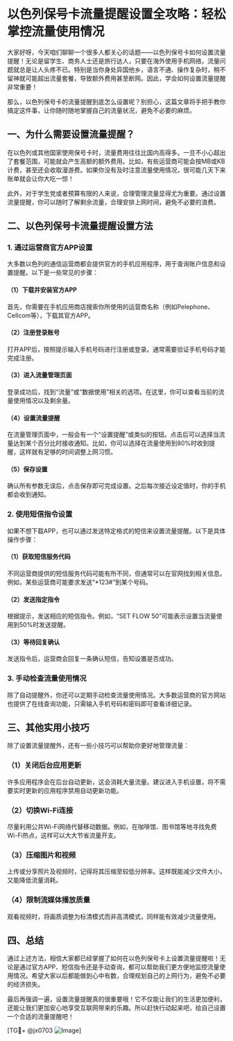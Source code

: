 # 以色列保号卡流量提醒设置全攻略：轻松掌控流量使用情况

大家好呀，今天咱们聊聊一个很多人都关心的话题——以色列保号卡如何设置流量提醒！无论是留学生、商务人士还是旅行达人，只要在海外使用手机网络，流量问题就总是让人头疼不已。特别是当你身处异国他乡，语言不通、操作复杂时，稍不留神就可能超出流量套餐，导致额外费用甚至断网。因此，学会如何设置流量提醒非常重要！

那么，以色列保号卡的流量提醒到底怎么设置呢？别担心，这篇文章将手把手教你搞定这件事，让你随时随地掌握自己的流量状况，避免不必要的麻烦。

## 一、为什么需要设置流量提醒？

在以色列或其他国家使用保号卡时，流量费用往往比国内高得多。一旦不小心超出了套餐范围，可能就会产生高额的额外费用。比如，有些运营商可能会按MB或KB计费，甚至还会收取漫游费。如果你没有及时注意流量使用情况，很可能几天下来账单就会让你大吃一惊！

此外，对于学生党或者预算有限的人来说，合理管理流量显得尤为重要。通过设置流量提醒，你可以随时了解剩余流量，合理安排上网时间，避免不必要的浪费。

## 二、以色列保号卡流量提醒设置方法

### 1. 通过运营商官方APP设置

大多数以色列的通信运营商都会提供官方的手机应用程序，用于查询账户信息和设置提醒。以下是一些常见的步骤：

#### （1）下载并安装官方APP
首先，你需要在手机应用商店搜索你所使用的运营商名称（例如Pelephone、Cellcom等），下载其官方APP。

#### （2）注册登录账号
打开APP后，按照提示输入手机号码进行注册或登录。通常需要验证手机号码才能完成注册。

#### （3）进入流量管理页面
登录成功后，找到“流量”或“数据使用”相关的选项。在这里，你可以查看当前的流量使用情况以及剩余量。

#### （4）设置流量提醒
在流量管理页面中，一般会有一个“设置提醒”或类似的按钮。点击后可以选择当流量达到某个百分比时接收通知。比如，你可以选择在流量使用到80%时收到提醒，这样就有足够的时间调整上网习惯。

#### （5）保存设置
确认所有参数无误后，点击保存即可完成设置。之后每次接近设定值时，你的手机都会收到通知。

### 2. 使用短信指令设置

如果不想下载APP，也可以通过发送特定格式的短信来设置流量提醒。以下是具体操作步骤：

#### （1）获取短信服务代码
不同运营商提供的短信服务代码可能有所不同，但通常可以在官网找到相关信息。例如，某些运营商可能要求发送“*123#”到某个号码。

#### （2）发送指定指令
根据提示，发送相应的短信指令。例如，“SET FLOW 50”可能表示设置当流量使用到50%时发送提醒。

#### （3）等待回复确认
发送指令后，运营商会回复一条确认短信，告知设置是否成功。

### 3. 手动检查流量使用情况

除了自动提醒外，你还可以定期手动检查流量使用情况。大多数运营商的官方网站也提供了在线查询功能，只需输入手机号码和密码即可查看详细记录。

## 三、其他实用小技巧

除了设置流量提醒外，还有一些小技巧可以帮助你更好地管理流量：

### （1）关闭后台应用更新
许多应用程序会在后台自动更新，这会消耗大量流量。建议进入手机设置，将不需要实时更新的应用程序禁用自动更新功能。

### （2）切换Wi-Fi连接
尽量利用公共Wi-Fi网络代替移动数据。例如，在咖啡馆、图书馆等地寻找免费Wi-Fi热点，这样可以大大节省流量开支。

### （3）压缩图片和视频
上传或分享照片及视频时，记得将其压缩至较低分辨率。这样既能减少文件大小，又能降低流量消耗。

### （4）限制流媒体播放质量
观看视频时，将画质调整为标清模式而非高清模式，同样能有效减少流量使用。

## 四、总结

通过上述方法，相信大家都已经掌握了如何在以色列保号卡上设置流量提醒啦！无论是通过官方APP、短信指令还是手动查询，都可以帮助我们更方便地监控流量使用情况。希望大家以后都能做到心中有数，合理规划自己的上网行为，避免不必要的经济损失。

最后再强调一遍，设置流量提醒真的很重要哦！它不仅能让我们的生活更加便利，还能让我们更加安心地享受互联网带来的乐趣。所以赶快行动起来吧，给自己设置一个合适的流量提醒吧！

[TG💪+ @jx0703 ![Image](https://github.com/user-attachments/assets/dbca1d08-cadb-493c-b0ec-ad6f7a83f270)]
